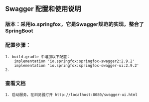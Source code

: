 ## Swagger 配置和使用说明
### 版本：采用io.springfox，它是Swagger规范的实现，整合了SpringBoot
### 配置步骤：
    1. build.gradle 中增加以下配置：
        implementation 'io.springfox:springfox-swagger2:2.9.2'
        implementation 'io.springfox:springfox-swagger-ui:2.9.2'
    2. 




### 查看文档
    1. 启动服务，在浏览器打开 http://localhost:8080/swagger-ui.html